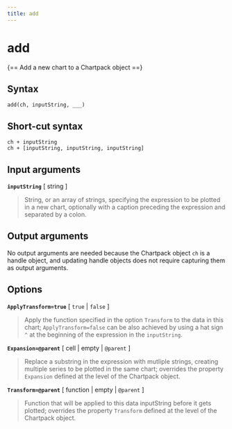 ```yaml
---
title: add
---
```


# add

{== Add a new chart to a Chartpack object ==}


## Syntax

    add(ch, inputString, ___)


## Short-cut syntax

    ch + inputString
    ch + [inputString, inputString, inputString]


## Input arguments

__`inputString`__ [ string ]
> 
> String, or an array of strings, specifying the expression to be plotted
> in a new chart, optionally with a caption preceding the expression and
> separated by a colon.
> 

## Output arguments

No output arguments are needed because the Chartpack object `ch`
is a handle object, and updating handle objects does not require capturing
them as output arguments.


## Options

__`ApplyTransform=true`__ [ `true` | `false` ]
> 
> Apply the function specified in the option `Transform` to the data in
> this chart; `ApplyTransform=false` can be also achieved by using a hat
> sign `^` at the beginning of the expression in the `inputString`.
> 

__`Expansion=@parent`__ [ cell | empty | `@parent` ]
> 
> Replace a substring in the expression with mutliple strings, creating
> multiple series to be plotted in the same chart; overrides the
> property `Expansion` defined at the level of the Chartpack
> object.
> 

__`Transform=@parent`__ [ function | empty | `@parent` ]
> 
> Function that will be applied to this data inputString before it gets plotted;
> overrides the property `Transform` defined at the level of the
> Chartpack object.
> 

